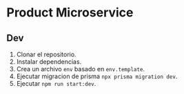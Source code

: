 # Product Microservice

## Dev

1. Clonar el repositorio.
2. Instalar dependencias.
3. Crea un archivo `env` basado en `env.template`.
4. Ejecutar migracion de prisma `npx prisma migration dev`.
5. Ejecutar `npm run start:dev`.
